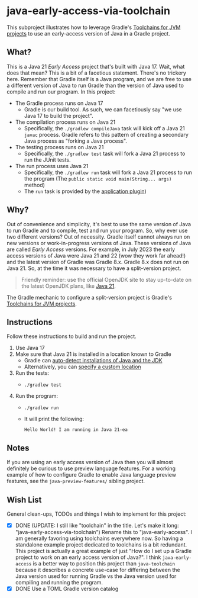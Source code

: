 # java-early-access-via-toolchain

This subproject illustrates how to leverage Gradle's [Toolchains for JVM projects](https://docs.gradle.org/current/userguide/toolchains.html)
to use an early-access version of Java in a Gradle project.


## What?

This is a Java 21 _Early Access_ project that's built with Java 17. Wait, what does that mean? This is a bit of a facetious
statement. There's no trickery here. Remember that Gradle itself is a Java program, and we are free to use a different version
of Java to run Gradle than the version of Java used to compile and run our program. In this project:

* The Gradle process runs on Java 17
    * Gradle is our build tool. As such, we can facetiously say "we use Java 17 to build the project".
* The compilation process runs on Java 21
    * Specifically, the `./gradlew compileJava` task will kick off a Java 21 `javac` process. Gradle refers to this pattern
      of creating a secondary Java process as "forking a Java process".
* The testing process runs on Java 21
    * Specifically, the `./gradlew test` task will fork a Java 21 process to run the JUnit tests.
* The run process uses Java 21
    * Specifically, the `./gradlew run` task will fork a Java 21 process to run the program (The `public static void main(String... args)`
      method)
    * The `run` task is provided by the [application plugin](https://docs.gradle.org/current/userguide/application_plugin.html))


## Why?

Out of convenience and simplicity, it's best to use the same version of Java to run Gradle and to compile, test and run your
program. So, why ever use two different versions? Out of necessity. Gradle itself cannot always run on new versions or
work-in-progress versions of Java. These versions of Java are called _Early Access_ versions. For example, in July 2023
the early access versions of Java were Java 21 and 22 (wow they work far ahead!) and the latest version of Gradle was
Gradle 8.x. Gradle 8.x does not run on Java 21. So, at the time it was necessary to have a split-version project.

> Friendly reminder: use the official OpenJDK site to stay up-to-date on the latest OpenJDK plans, like [Java 21](https://openjdk.java.net/projects/jdk/21/spec/).

The Gradle mechanic to configure a split-version project is Gradle's [Toolchains for JVM projects](https://docs.gradle.org/current/userguide/toolchains.html).


## Instructions

Follow these instructions to build and run the project.

1. Use Java 17
2. Make sure that Java 21 is installed in a location known to Gradle
    * Gradle can [auto-detect installations of Java and the JDK](https://docs.gradle.org/current/userguide/toolchains.html#sec:auto_detection)
    * Alternatively, you can [specify a custom location](https://docs.gradle.org/current/userguide/toolchains.html#sec:custom_loc)
3. Run the tests:
    * ```shell
      ./gradlew test
      ```
4. Run the program:
    * ```shell
      ./gradlew run
      ```
    * It will print the following:
      ```text
      Hello World! I am running in Java 21-ea
      ```


## Notes

If you are using an early access version of Java then you will almost definitely be curious to use preview language
features. For a working example of how to configure Gradle to enable Java language preview features, see the
`java-preview-features/` sibling project.


## Wish List

General clean-ups, TODOs and things I wish to implement for this project:

* [x] DONE (UPDATE: I still like "toolchain" in the title. Let's make it long: "java-early-access-via-toolchain") Rename this to "java-early-access". I am generally favoring using toolchains everywhere now. So having a standalone
  example project dedicated to toolchains is a bit redundant. This project is actually a great example of just "How do I
  set up a Gradle project to work on an early access version of Java?". I think `java-early-access` is a better way to
  position this project than `java-toolchain` because it describes a concrete use-case for differing between the Java
  version used for running Gradle vs the Java version used for compiling and running the program.
* [x] DONE Use a TOML Gradle version catalog
